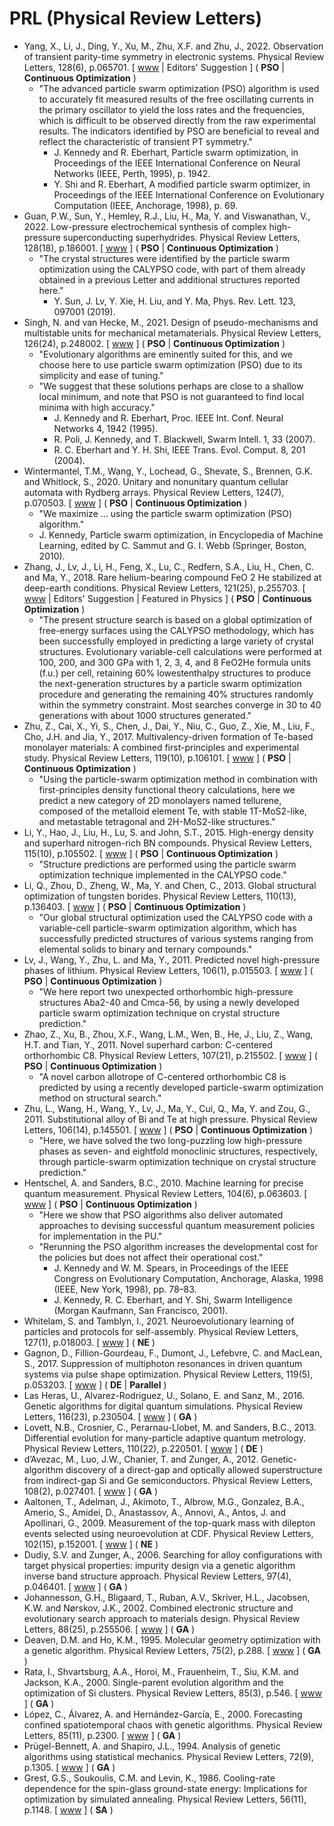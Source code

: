 # PRL (Physical Review Letters)

* Yang, X., Li, J., Ding, Y., Xu, M., Zhu, X.F. and Zhu, J., 2022. Observation of transient parity-time symmetry in electronic systems. Physical Review Letters, 128(6), p.065701. [ [www](https://journals.aps.org/prl/abstract/10.1103/PhysRevLett.128.065701) | Editors' Suggestion ] ( **PSO** | **Continuous Optimization** )
  * "The advanced particle swarm optimization (PSO) algorithm is used to accurately fit measured results of the free oscillating currents in the primary oscillator to yield the loss rates and the frequencies, which is difficult to be observed directly from the raw experimental results. The indicators identified by PSO are beneficial to reveal and reflect the characteristic of transient PT symmetry."
    *  J. Kennedy and R. Eberhart, Particle swarm optimization, in Proceedings of the IEEE International Conference on Neural Networks (IEEE, Perth, 1995), p. 1942.
    * Y. Shi and R. Eberhart, A modified particle swarm optimizer, in Proceedings of the IEEE International Conference on Evolutionary Computation (IEEE, Anchorage, 1998), p. 69.
* Guan, P.W., Sun, Y., Hemley, R.J., Liu, H., Ma, Y. and Viswanathan, V., 2022. Low-pressure electrochemical synthesis of complex high-pressure superconducting superhydrides. Physical Review Letters, 128(18), p.186001. [ [www](https://journals.aps.org/prl/abstract/10.1103/PhysRevLett.128.186001) ] ( **PSO** | **Continuous Optimization** )
  * "The crystal structures were identified by the particle swarm optimization using the CALYPSO code, with part of them already obtained in a previous Letter and additional structures reported here."
    * Y. Sun, J. Lv, Y. Xie, H. Liu, and Y. Ma, Phys. Rev. Lett. 123, 097001 (2019).
* Singh, N. and van Hecke, M., 2021. Design of pseudo-mechanisms and multistable units for mechanical metamaterials. Physical Review Letters, 126(24), p.248002. [ [www](https://journals.aps.org/prl/abstract/10.1103/PhysRevLett.126.248002) ] ( **PSO** | **Continuous Optimization** )
  * "Evolutionary algorithms are eminently suited for this, and we choose here to use particle swarm optimization (PSO) due to its simplicity and ease of tuning."
  * "We suggest that these solutions perhaps are close to a shallow local minimum, and note that PSO is not guaranteed to find local minima with high accuracy."
    * J. Kennedy and R. Eberhart, Proc. IEEE Int. Conf. Neural Networks 4, 1942 (1995).
    * R. Poli, J. Kennedy, and T. Blackwell, Swarm Intell. 1, 33 (2007).
    * R. C. Eberhart and Y. H. Shi, IEEE Trans. Evol. Comput. 8, 201 (2004).
* Wintermantel, T.M., Wang, Y., Lochead, G., Shevate, S., Brennen, G.K. and Whitlock, S., 2020. Unitary and nonunitary quantum cellular automata with Rydberg arrays. Physical Review Letters, 124(7), p.070503. [ [www](https://journals.aps.org/prl/abstract/10.1103/PhysRevLett.124.070503) ] ( **PSO** | **Continuous Optimization** )
  * "We maximize ... using the particle swarm optimization (PSO) algorithm."
  * J. Kennedy, Particle swarm optimization, in Encyclopedia of Machine Learning, edited by C. Sammut and G. I. Webb (Springer, Boston, 2010).
* Zhang, J., Lv, J., Li, H., Feng, X., Lu, C., Redfern, S.A., Liu, H., Chen, C. and Ma, Y., 2018. Rare helium-bearing compound FeO 2 He stabilized at deep-earth conditions. Physical Review Letters, 121(25), p.255703. [ [www](https://journals.aps.org/prl/abstract/10.1103/PhysRevLett.121.255703) | Editors' Suggestion | Featured in Physics ] ( **PSO** | **Continuous Optimization** )
  * "The present structure search is based on a global optimization of free-energy surfaces using the CALYPSO methodology, which has been successfully employed in predicting a large variety of crystal structures. Evolutionary variable-cell calculations were performed at 100, 200, and 300 GPa with 1, 2, 3, 4, and 8
FeO2He formula units (f.u.) per cell, retaining 60% lowestenthalpy structures to produce the next-generation structures by a particle swarm optimization procedure and
generating the remaining 40% structures randomly within the symmetry constraint. Most searches converge in 30 to 40 generations with about 1000 structures generated."
* Zhu, Z., Cai, X., Yi, S., Chen, J., Dai, Y., Niu, C., Guo, Z., Xie, M., Liu, F., Cho, J.H. and Jia, Y., 2017. Multivalency-driven formation of Te-based monolayer materials: A combined first-principles and experimental study. Physical Review Letters, 119(10), p.106101. [ [www](https://journals.aps.org/prl/abstract/10.1103/PhysRevLett.119.106101) ] ( **PSO** | **Continuous Optimization** )
  * "Using the particle-swarm optimization method in combination with first-principles density functional theory calculations, here we predict a new category of 2D monolayers named tellurene, composed of the metalloid element Te, with stable 1T-MoS2-like, and metastable tetragonal and 2H-MoS2-like structures."
* Li, Y., Hao, J., Liu, H., Lu, S. and John, S.T., 2015. High-energy density and superhard nitrogen-rich BN compounds. Physical Review Letters, 115(10), p.105502. [ [www](https://journals.aps.org/prl/abstract/10.1103/PhysRevLett.115.105502) ] ( **PSO** | **Continuous Optimization** )
  * "Structure predictions are performed using the particle swarm optimization technique implemented in the CALYPSO code."
* Li, Q., Zhou, D., Zheng, W., Ma, Y. and Chen, C., 2013. Global structural optimization of tungsten borides. Physical Review Letters, 110(13), p.136403. [ [www](https://journals.aps.org/prl/abstract/10.1103/PhysRevLett.110.136403) ] ( **PSO** | **Continuous Optimization** )
  * "Our global structural optimization used the CALYPSO code with a variable-cell particle-swarm optimization algorithm, which has successfully predicted structures of various systems ranging from elemental solids to binary and ternary compounds."
* Lv, J., Wang, Y., Zhu, L. and Ma, Y., 2011. Predicted novel high-pressure phases of lithium. Physical Review Letters, 106(1), p.015503. [ [www](https://journals.aps.org/prl/abstract/10.1103/PhysRevLett.106.015503) ] ( **PSO** | **Continuous Optimization** )
  * "We here report two unexpected orthorhombic high-pressure structures Aba2-40 and Cmca-56, by using a newly developed particle swarm optimization technique on crystal structure prediction."
* Zhao, Z., Xu, B., Zhou, X.F., Wang, L.M., Wen, B., He, J., Liu, Z., Wang, H.T. and Tian, Y., 2011. Novel superhard carbon: C-centered orthorhombic C8. Physical Review Letters, 107(21), p.215502. [ [www](https://journals.aps.org/prl/abstract/10.1103/PhysRevLett.107.215502) ] ( **PSO** | **Continuous Optimization** )
  * "A novel carbon allotrope of C-centered orthorhombic C8 is predicted by using a recently developed particle-swarm optimization method on structural search."
* Zhu, L., Wang, H., Wang, Y., Lv, J., Ma, Y., Cui, Q., Ma, Y. and Zou, G., 2011. Substitutional alloy of Bi and Te at high pressure. Physical Review Letters, 106(14), p.145501. [ [www](https://journals.aps.org/prl/abstract/10.1103/PhysRevLett.106.145501) ] ( **PSO** | **Continuous Optimization** )
  * "Here, we have solved the two long-puzzling low high-pressure phases as seven- and eightfold monoclinic structures, respectively, through particle-swarm optimization technique on crystal structure prediction."
* Hentschel, A. and Sanders, B.C., 2010. Machine learning for precise quantum measurement. Physical Review Letters, 104(6), p.063603. [ [www](https://journals.aps.org/prl/abstract/10.1103/PhysRevLett.104.063603) ] ( **PSO** | **Continuous Optimization** )
  * "Here we show that PSO algorithms also deliver automated approaches to devising successful quantum measurement policies for implementation in the PU."
  * "Rerunning the PSO algorithm increases the developmental cost for the policies but does not affect their operational cost."
    * J. Kennedy and W. M. Spears, in Proceedings of the IEEE Congress on Evolutionary Computation, Anchorage, Alaska, 1998 (IEEE, New York, 1998), pp. 78–83.
    * J. Kennedy, R. C. Eberhart, and Y. Shi, Swarm Intelligence (Morgan Kaufmann, San Francisco, 2001).
* Whitelam, S. and Tamblyn, I., 2021. Neuroevolutionary learning of particles and protocols for self-assembly. Physical Review Letters, 127(1), p.018003. [ [www](https://journals.aps.org/prl/abstract/10.1103/PhysRevLett.127.018003) ] ( **NE** )
* Gagnon, D., Fillion-Gourdeau, F., Dumont, J., Lefebvre, C. and MacLean, S., 2017. Suppression of multiphoton resonances in driven quantum systems via pulse shape optimization. Physical Review Letters, 119(5), p.053203. [ [www](https://journals.aps.org/prl/abstract/10.1103/PhysRevLett.119.053203) ] ( **DE** | **Parallel** )
* Las Heras, U., Alvarez-Rodriguez, U., Solano, E. and Sanz, M., 2016. Genetic algorithms for digital quantum simulations. Physical Review Letters, 116(23), p.230504. [ [www](https://journals.aps.org/prl/abstract/10.1103/PhysRevLett.116.230504) ] ( **GA** )
* Lovett, N.B., Crosnier, C., Perarnau-Llobet, M. and Sanders, B.C., 2013. Differential evolution for many-particle adaptive quantum metrology. Physical Review Letters, 110(22), p.220501. [ [www](https://journals.aps.org/prl/abstract/10.1103/PhysRevLett.110.220501) ] ( **DE** )
* d’Avezac, M., Luo, J.W., Chanier, T. and Zunger, A., 2012. Genetic-algorithm discovery of a direct-gap and optically allowed superstructure from indirect-gap Si and Ge semiconductors. Physical Review Letters, 108(2), p.027401. [ [www](https://journals.aps.org/prl/abstract/10.1103/PhysRevLett.108.027401) ] ( **GA** )
* Aaltonen, T., Adelman, J., Akimoto, T., Albrow, M.G., Gonzalez, B.A., Amerio, S., Amidei, D., Anastassov, A., Annovi, A., Antos, J. and Apollinari, G., 2009. Measurement of the top-quark mass with dilepton events selected using neuroevolution at CDF. Physical Review Letters, 102(15), p.152001. [ [www](https://journals.aps.org/prl/abstract/10.1103/PhysRevLett.102.152001) ] ( **NE** )
* Dudiy, S.V. and Zunger, A., 2006. Searching for alloy configurations with target physical properties: impurity design via a genetic algorithm inverse band structure approach. Physical Review Letters, 97(4), p.046401. [ [www](https://journals.aps.org/prl/abstract/10.1103/PhysRevLett.97.046401) ] ( **GA** )
* Johannesson, G.H., Bligaard, T., Ruban, A.V., Skriver, H.L., Jacobsen, K.W. and Nørskov, J.K., 2002. Combined electronic structure and evolutionary search approach to materials design. Physical Review Letters, 88(25), p.255506. [ [www](https://journals.aps.org/prl/abstract/10.1103/PhysRevLett.88.255506) ] ( **GA** )
* Deaven, D.M. and Ho, K.M., 1995. Molecular geometry optimization with a genetic algorithm. Physical Review Letters, 75(2), p.288. [ [www](https://journals.aps.org/prl/abstract/10.1103/PhysRevLett.75.288) ] ( **GA** )
* Rata, I., Shvartsburg, A.A., Horoi, M., Frauenheim, T., Siu, K.M. and Jackson, K.A., 2000. Single-parent evolution algorithm and the optimization of Si clusters. Physical Review Letters, 85(3), p.546. [ [www](https://journals.aps.org/prl/abstract/10.1103/PhysRevLett.85.546) ] (  **GA** )
* López, C., Álvarez, A. and Hernández-García, E., 2000. Forecasting confined spatiotemporal chaos with genetic algorithms. Physical Review Letters, 85(11), p.2300. [ [www](https://journals.aps.org/prl/abstract/10.1103/PhysRevLett.85.2300) ] ( **GA** )
* Prügel-Bennett, A. and Shapiro, J.L., 1994. Analysis of genetic algorithms using statistical mechanics. Physical Review Letters, 72(9), p.1305. [ [www](https://journals.aps.org/prl/abstract/10.1103/PhysRevLett.72.1305) ] ( **GA** )
* Grest, G.S., Soukoulis, C.M. and Levin, K., 1986. Cooling-rate dependence for the spin-glass ground-state energy: Implications for optimization by simulated annealing. Physical Review Letters, 56(11), p.1148. [ [www](https://journals.aps.org/prl/abstract/10.1103/PhysRevLett.56.1148) ] ( **SA** )
